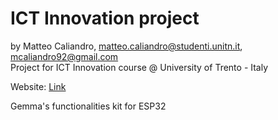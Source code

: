 # ICT Innovation project

by Matteo Caliandro, <matteo.caliandro@studenti.unitn.it>, <mcaliandro92@gmail.com>  
Project for ICT Innovation course @ University of Trento - Italy  

Website: [Link](https://gemmaforkids.github.io/)

Gemma's functionalities kit for ESP32

